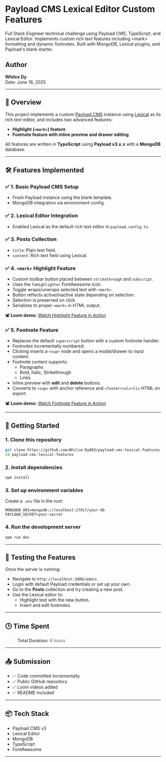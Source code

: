 # Payload CMS Lexical Editor Custom Features

Full Stack Engineer technical challenge using Payload CMS, TypeScript, and Lexical Editor. Implements custom rich text features including &lt;mark> formatting and dynamic footnotes. Built with MongoDB, Lexical plugins, and Payload's blank starter.

## Author

**Whilce Dy**  
Date: June 18, 2025

---

## 📌 Overview

This project implements a custom [Payload CMS](https://payloadcms.com/) instance using [Lexical](https://lexical.dev/) as its rich text editor, and includes two advanced features:

- **Highlight (`<mark>`) feature**
- **Footnote feature with inline preview and drawer editing**

All features are written in **TypeScript** using **Payload v3.x.x** with a **MongoDB** database.

---

## 🛠 Features Implemented

### ✅ 1. Basic Payload CMS Setup

- Fresh Payload instance using the blank template.
- MongoDB integration via environment config.

### ✅ 2. Lexical Editor Integration

- Enabled Lexical as the default rich text editor in `payload.config.ts`.

### ✅ 3. Posts Collection

- `title`: Plain text field.
- `content`: Rich text field using Lexical.

### ✅ 4. `<mark>` Highlight Feature

- Custom toolbar button placed between `strikethrough` and `subscript`.
- Uses the `faHighlighter` FontAwesome icon.
- Toggle wraps/unwraps selected text with `<mark>`.
- Button reflects active/inactive state depending on selection.
- Selection is preserved on click.
- Serializes to proper `<mark>` in HTML output.

📽 **Loom demo:** [Watch Highlight Feature in Action](#) <!-- Replace with real link -->

### ✅ 5. Footnote Feature

- Replaces the default `superscript` button with a custom footnote handler.
- Footnotes incrementally numbered.
- Clicking inserts a `<sup>` node and opens a modal/drawer to input content.
- Footnote content supports:
  - Paragraphs
  - Bold, Italic, Strikethrough
  - Links
- Inline preview with **edit** and **delete** buttons.
- Converts to `<sup>` with anchor reference and `<footer><ul><li>` HTML on export.

📽 **Loom demo:** [Watch Footnote Feature in Action](#) <!-- Replace with real link -->

---

## 🚀 Getting Started

### 1. Clone this repository

```bash
git clone https://github.com/Whilce-Dy883/payload-cms-lexical-features
cd payload-cms-lexical-features
```

### 2. Install dependencies

```bash
npm install
```

### 3. Set up environment variables

Create a `.env` file in the root:

```
MONGODB_URI=mongodb://localhost:27017/your-db
PAYLOAD_SECRET=your-secret
```

### 4. Run the development server

```bash
npm run dev
```

---

## 🧪 Testing the Features

Once the server is running:

- Navigate to `http://localhost:3000/admin`
- Login with default Payload credentials or set up your own.
- Go to the **Posts** collection and try creating a new post.
- Use the Lexical editor to:
  - Highlight text with the new button.
  - Insert and edit footnotes.

---

## 🕒 Time Spent

> **Total Duration:** 6 hours

---

## 📤 Submission

- ✅ Code committed incrementally
- ✅ Public GitHub repository
- ✅ Loom videos added
- ✅ README included

---

## 📦 Tech Stack

- Payload CMS v3
- Lexical Editor
- MongoDB
- TypeScript
- FontAwesome

---
